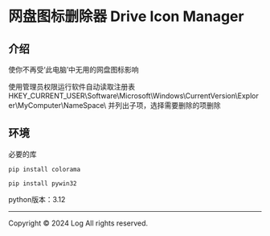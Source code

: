 # 网盘图标删除器 Drive Icon Manager

## 介绍

使你不再受‘此电脑’中无用的网盘图标影响

使用管理员权限运行软件自动读取注册表HKEY_CURRENT_USER\Software\Microsoft\Windows\CurrentVersion\Explorer\MyComputer\NameSpace\  并列出子项，选择需要删除的项删除

## 环境

必要的库

```shell
pip install colorama
```

```shell
pip install pywin32
```

python版本：3.12

------

Copyright © 2024 Log All rights reserved.